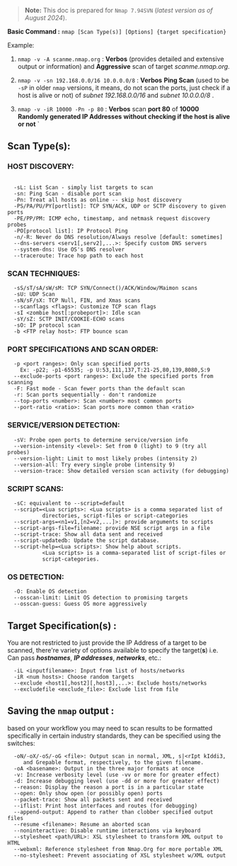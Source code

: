 > **Note:** This doc is prepared for `Nmap 7.94SVN` (*latest version as of August 2024*).

**Basic Command :** `nmap [Scan Type(s)] [Options] {target specification}`

Example: 
	
1. `nmap -v -A scanme.nmap.org` : **Verbos** (provides detailed and extensive output or information) and **Aggressive** scan of target *scanme.nmap.org*. 
	
2. `nmap -v -sn 192.168.0.0/16 10.0.0.0/8` : **Verbos** **Ping Scan** (used to be `-sP` in older `nmap` versions, it means, do not scan the ports, just check if a host is alive or not) of *subnet 192.168.0.0/16* and *subnet 10.0.0.0/8* .
	
3. `nmap -v -iR 10000 -Pn -p 80` : **Verbos** scan **port 80** of **10000 Randomly generated IP Addresses** **without checking if the host is alive or not**
`
## Scan Type(s):

### HOST DISCOVERY:

```

  -sL: List Scan - simply list targets to scan
  -sn: Ping Scan - disable port scan
  -Pn: Treat all hosts as online -- skip host discovery
  -PS/PA/PU/PY[portlist]: TCP SYN/ACK, UDP or SCTP discovery to given ports
  -PE/PP/PM: ICMP echo, timestamp, and netmask request discovery probes
  -PO[protocol list]: IP Protocol Ping
  -n/-R: Never do DNS resolution/Always resolve [default: sometimes]
  --dns-servers <serv1[,serv2],...>: Specify custom DNS servers
  --system-dns: Use OS's DNS resolver
  --traceroute: Trace hop path to each host
```
### SCAN TECHNIQUES:
```
  -sS/sT/sA/sW/sM: TCP SYN/Connect()/ACK/Window/Maimon scans
  -sU: UDP Scan
  -sN/sF/sX: TCP Null, FIN, and Xmas scans
  --scanflags <flags>: Customize TCP scan flags
  -sI <zombie host[:probeport]>: Idle scan
  -sY/sZ: SCTP INIT/COOKIE-ECHO scans
  -sO: IP protocol scan
  -b <FTP relay host>: FTP bounce scan
```

### PORT SPECIFICATIONS AND SCAN ORDER:
```
  -p <port ranges>: Only scan specified ports
    Ex: -p22; -p1-65535; -p U:53,111,137,T:21-25,80,139,8080,S:9
  --exclude-ports <port ranges>: Exclude the specified ports from scanning
  -F: Fast mode - Scan fewer ports than the default scan
  -r: Scan ports sequentially - don't randomize
  --top-ports <number>: Scan <number> most common ports
  --port-ratio <ratio>: Scan ports more common than <ratio>
```

### SERVICE/VERSION DETECTION:
```
  -sV: Probe open ports to determine service/version info
  --version-intensity <level>: Set from 0 (light) to 9 (try all probes)
  --version-light: Limit to most likely probes (intensity 2)
  --version-all: Try every single probe (intensity 9)
  --version-trace: Show detailed version scan activity (for debugging)
```

### SCRIPT SCANS:
```
  -sC: equivalent to --script=default
  --script=<Lua scripts>: <Lua scripts> is a comma separated list of
           directories, script-files or script-categories
  --script-args=<n1=v1,[n2=v2,...]>: provide arguments to scripts
  --script-args-file=filename: provide NSE script args in a file
  --script-trace: Show all data sent and received
  --script-updatedb: Update the script database.
  --script-help=<Lua scripts>: Show help about scripts.
           <Lua scripts> is a comma-separated list of script-files or
           script-categories.
```

### OS DETECTION:
```
  -O: Enable OS detection
  --osscan-limit: Limit OS detection to promising targets
  --osscan-guess: Guess OS more aggressively
```



## Target Specification(s) :
You are not restricted to just provide the IP Address of a target to be scanned, there're variety of options available to specify the target(**s**) i.e. Can pass ***hostnames***, ***IP addresses***, ***networks***, etc.:
```
  -iL <inputfilename>: Input from list of hosts/networks
  -iR <num hosts>: Choose random targets
  --exclude <host1[,host2][,host3],...>: Exclude hosts/networks
  --excludefile <exclude_file>: Exclude list from file
```


## Saving the `nmap` output :
based on your workflow you may need to scan results to be formatted specifically in certain industry standards, they can be specified using the switches:
```
  -oN/-oX/-oS/-oG <file>: Output scan in normal, XML, s|<rIpt kIddi3,
     and Grepable format, respectively, to the given filename.
  -oA <basename>: Output in the three major formats at once
  -v: Increase verbosity level (use -vv or more for greater effect)
  -d: Increase debugging level (use -dd or more for greater effect)
  --reason: Display the reason a port is in a particular state
  --open: Only show open (or possibly open) ports
  --packet-trace: Show all packets sent and received
  --iflist: Print host interfaces and routes (for debugging)
  --append-output: Append to rather than clobber specified output files
  --resume <filename>: Resume an aborted scan
  --noninteractive: Disable runtime interactions via keyboard
  --stylesheet <path/URL>: XSL stylesheet to transform XML output to HTML
  --webxml: Reference stylesheet from Nmap.Org for more portable XML
  --no-stylesheet: Prevent associating of XSL stylesheet w/XML output
```